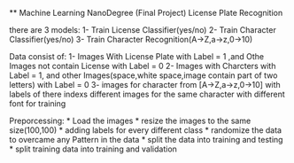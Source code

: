 

** Machine Learning NanoDegree (Final Project)
			License Plate Recognition

there are 3 models:
	1- Train License Classifier(yes/no)
	2- Train Character Classifier(yes/no)
	3- Train Character Recognition(A->Z,a->z,0->10)

Data consist of:
	1- Images With License Plate with Label = 1 ,and Othe Images not contain License with Label = 0
	2- Images with Charcters with Label = 1, and other Images(space,white space,image contain part of two letters) with Label = 0
	3- images for character from [A->Z,a->z,0->10] with labels of there indexs different images for the same character with different font for training 

Preporcessing:
	* Load the images 
	* resize the images to the same size(100,100)
	* adding labels for every different class
	* randomize the data to overcame any Pattern in the data
	* split the data into training and testing
	* split training data into training and validation

